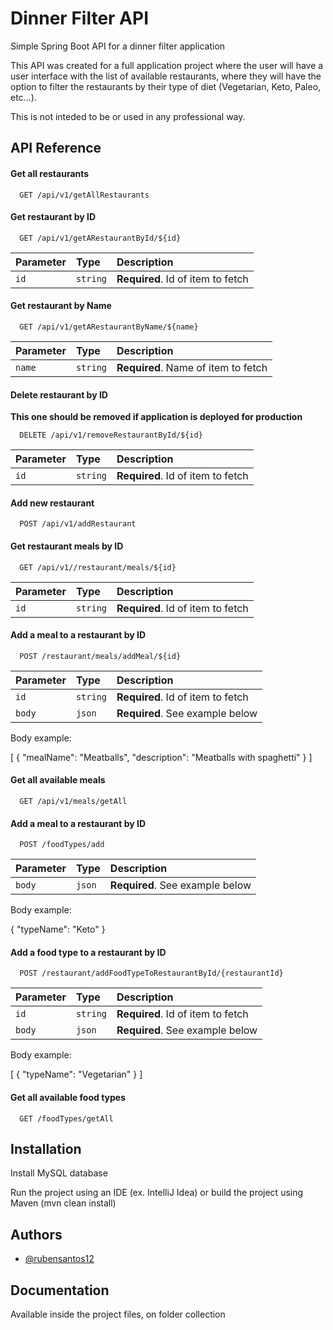
# Dinner Filter API

Simple Spring Boot API for a dinner filter application

This API was created for a full application project where the user will have a user interface with the list of available restaurants, where they will have the option to filter the restaurants by their type of diet (Vegetarian, Keto, Paleo, etc...).

This is not inteded to be or used in any professional way.
## API Reference

#### Get all restaurants

```http
  GET /api/v1/getAllRestaurants
```

#### Get restaurant by ID

```http
  GET /api/v1/getARestaurantById/${id}
```

| Parameter | Type     | Description                       |
| :-------- | :------- | :-------------------------------- |
| `id`      | `string` | **Required**. Id of item to fetch |

#### Get restaurant by Name

```http
  GET /api/v1/getARestaurantByName/${name}
```

| Parameter | Type     | Description                       |
| :-------- | :------- | :-------------------------------- |
| `name`      | `string` | **Required**. Name of item to fetch |

#### Delete restaurant by ID
**This one should be removed if application is deployed for production**
```http
  DELETE /api/v1/removeRestaurantById/${id}
```

| Parameter | Type     | Description                       |
| :-------- | :------- | :-------------------------------- |
| `id`      | `string` | **Required**. Id of item to fetch |

#### Add new restaurant

```http
  POST /api/v1/addRestaurant
```

#### Get restaurant meals by ID

```http
  GET /api/v1//restaurant/meals/${id}
```

| Parameter | Type     | Description                       |
| :-------- | :------- | :-------------------------------- |
| `id`      | `string` | **Required**. Id of item to fetch |

#### Add a meal to a restaurant by ID

```http
  POST /restaurant/meals/addMeal/${id}
```

| Parameter | Type     | Description                       |
| :-------- | :------- | :-------------------------------- |
| `id`      | `string` | **Required**. Id of item to fetch |
| `body`    | `json`   | **Required**. See example below   |

Body example:

[
    {
        "mealName": "Meatballs",
        "description": "Meatballs with spaghetti"
    }
]


#### Get all available meals

```http
  GET /api/v1/meals/getAll
```
#### Add a meal to a restaurant by ID

```http
  POST /foodTypes/add
```

| Parameter | Type     | Description                       |
| :-------- | :------- | :-------------------------------- |
| `body`    | `json`   | **Required**. See example below   |

Body example:

{
    "typeName": "Keto"
}


#### Add a food type to a restaurant by ID

```http
  POST /restaurant/addFoodTypeToRestaurantById/{restaurantId}
```

| Parameter | Type     | Description                       |
| :-------- | :------- | :-------------------------------- |
| `id`      | `string` | **Required**. Id of item to fetch |
| `body`    | `json`   | **Required**. See example below   |

Body example:

[
    {
        "typeName": "Vegetarian"
    }
]

#### Get all available food types

```http
  GET /foodTypes/getAll
```
## Installation

Install MySQL database

Run the project using an IDE (ex. IntelliJ Idea) or build the project using Maven (mvn clean install)
## Authors

- [@rubensantos12](https://github.com/rubensantos12)


## Documentation

Available inside the project files, on folder collection